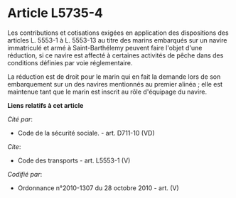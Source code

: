# Article L5735-4

Les contributions et cotisations exigées en application des dispositions des articles L. 5553-1 à L. 5553-13 au titre des
marins embarqués sur un navire immatriculé et armé à Saint-Barthélemy peuvent faire l'objet d'une réduction, si ce navire est
affecté à certaines activités de pêche dans des conditions définies par voie réglementaire. 

La réduction est de droit pour le marin qui en fait la demande lors de son embarquement sur un des navires mentionnés au
premier alinéa ; elle est maintenue tant que le marin est inscrit au rôle d'équipage du navire.

**Liens relatifs à cet article**

_Cité par_:

  - Code de la sécurité sociale. - art. D711-10 (VD)

_Cite_:

  - Code des transports - art. L5553-1 (V)

_Codifié par_:

  - Ordonnance n°2010-1307 du 28 octobre 2010 - art. (V)
